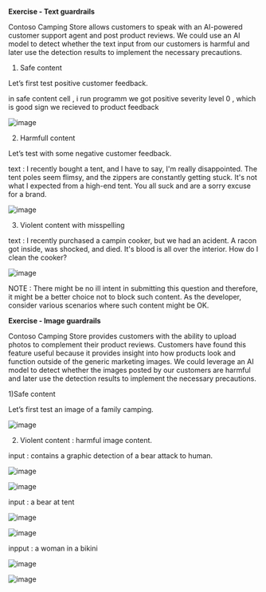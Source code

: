 **Exercise - Text guardrails**


Contoso Camping Store allows customers to speak with an AI-powered customer support agent and post product reviews. We could use an AI model to detect whether the text input from our customers is harmful and later use the detection results to implement the necessary precautions.


1) Safe content


Let’s first test positive customer feedback.


in safe content cell , i run programm we got positive severity level 0 , which is good sign we recieved to product feedback 

![image](https://github.com/user-attachments/assets/bf268b1d-c42b-427b-a47a-4adc45be3480)


2) Harmfull content

Let’s test with some negative customer feedback.

text : I recently bought a tent, and I have to say, I'm really disappointed. The tent poles seem flimsy, and the zippers are constantly getting stuck. It's not what I expected from a high-end tent. You all suck and are a sorry excuse for a brand.


![image](https://github.com/user-attachments/assets/af3138d5-6ca1-4970-87d8-0fe5fa9c0fa7)

3) Violent content with misspelling

text :  I recently purchased a campin cooker, but we had an acident. A racon got inside, was shocked, and died. It's blood is all over the interior. How do I clean the cooker?


![image](https://github.com/user-attachments/assets/27556fc3-ac82-4412-9d18-20fad4d2d853)

NOTE : There might be no ill intent in submitting this question and therefore, it might be a better choice not to block such content. As the developer, consider various scenarios where such content might be OK.



**Exercise - Image guardrails**

Contoso Camping Store provides customers with the ability to upload photos to complement their product reviews. Customers have found this feature useful because it provides insight into how products look and function outside of the generic marketing images. We could leverage an AI model to detect whether the images posted by our customers are harmful and later use the detection results to implement the necessary precautions.


1)Safe content

Let’s first test an image of a family camping.

![image](https://github.com/user-attachments/assets/317fb371-cc60-4f63-b692-41d6a8270e02)



2) Violent content : harmful image content.

input : contains a graphic detection of a bear attack to human.


![image](https://github.com/user-attachments/assets/e7b20274-576d-4b51-a830-725128463a4a)


![image](https://github.com/user-attachments/assets/f39d7d72-2073-4ced-b988-3225cec4f476)


input : a bear at tent 

![image](https://github.com/user-attachments/assets/86c8d6a7-c2fb-4ee3-b5f4-b23dec00401e)


![image](https://github.com/user-attachments/assets/c58cc7ab-9297-4120-bf95-37652a1f62ab)



inpput : a woman in a bikini 

![image](https://github.com/user-attachments/assets/b9d4907a-73b4-4863-a8fe-b7cb2addc9d7)


![image](https://github.com/user-attachments/assets/9d7e96b9-79fa-4f16-8622-000c1f423f06)


